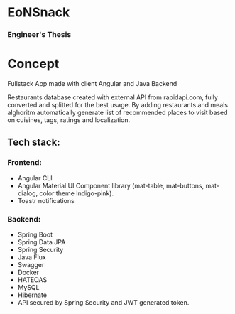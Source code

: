 # EoNSnack
### Engineer's Thesis 

# Concept
Fullstack App made with client Angular and Java Backend

Restaurants database created with external API from rapidapi.com, fully converted and splitted for the best usage.
By adding restaurants and meals alghoritm automatically generate list of recommended places to visit based on cuisines, tags, ratings and localization. 


## Tech stack:
### Frontend: 
+ Angular CLI
+ Angular Material UI Component library (mat-table, mat-buttons, mat-dialog, color theme Indigo-pink).
+ Toastr notifications

### Backend:
+ Spring Boot
+ Spring Data JPA
+ Spring Security
+ Java Flux
+ Swagger
+ Docker
+ HATEOAS
+ MySQL
+ Hibernate
+ API secured by Spring Security and JWT generated token.
